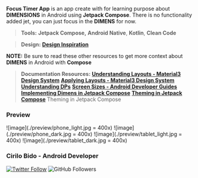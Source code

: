 
**Focus Timer App** is an app create with for learning purpose about **DIMENSIONS** in Android using **Jetpack Compose**.
There is no functionality added jet, you can just focus in the **DIMENS** for now.

> **Tools:** **Jetpack Compose,** **Android Native**, **Kotlin**, **Clean Code**

> **Design:** **[Design Inspiration](https://dribbble.com/shots/16055446-Focus-Timer)**

**NOTE:** Be sure to read these other resources to get more context about **DIMENS** in Android with **Compose**
> **Documentation Resources:**
> **[Understanding Layouts - Material3 Design System](https://m3.material.io/foundations/layout/understanding-layout/overview)** 
> **[Applying Layouts - Material3 Design System](https://m3.material.io/foundations/layout/applying-layout/window-size-classes)** 
> **[Understanding DPs](https://medium.com/analytics-vidhya/what-is-the-difference-between-px-dip-dp-and-sp-e4351fefa685)** 
> **[Screen Sizes - Android Developer Guides](https://developer.android.com/guide/topics/large-screens/support-different-screen-sizes?hl=es-419)** 
> **[Implementing Dimens in Jetpack Compose](https://proandroiddev.com/supporting-different-screen-sizes-on-android-with-jetpack-compose-f215c13081bd)** 
> **[Theming in Jetpack Compose](https://medium.com/@diegop88/theming-personalizado-con-android-jetpack-compose-8b38fb5f5cfd)** Theming in Jetpack Compose

### Preview
![image](./preview/phone_light.jpg = 400x)
![image](./preview/phone_dark.jpg = 400x)
![image](./preview/tablet_light.jpg = 400x)
![image](./preview/tablet_dark.jpg = 400x)

### Cirilo Bido - Android Developer
[![Twitter Follow](https://img.shields.io/twitter/follow/cirilobido?style=for-the-badge&logo=twitter&color=blue)](https://twitter.com/cirilobido)
![GitHub Followers](https://img.shields.io/github/followers/cirilobido?style=for-the-badge&logo=github&color=blue)